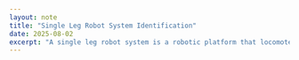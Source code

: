 ```yaml
---
layout: note
title: "Single Leg Robot System Identification"
date: 2025-08-02
excerpt: "A single leg robot system is a robotic platform that locomotes using a single leg, allowing for the study of balance and stability in robotic systems."
---
```



